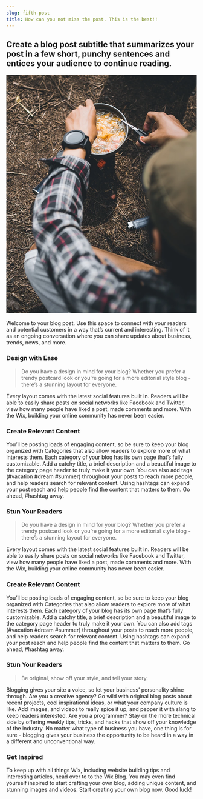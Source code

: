 ```yaml
---
slug: fifth-post
title: How can you not miss the post. This is the best!!
---
```


## Create a blog post subtitle that summarizes your post in a few short, punchy sentences and entices your audience to continue reading.

![Image of Yaktocat](../static/images/b9129a16fc024475a5f969c9bc538a63.webp)

Welcome to your blog post. Use this space to connect with your readers and potential customers in a way that’s current and interesting. Think of it as an ongoing conversation where you can share updates about business, trends, news, and more. 

### Design with Ease

> Do you have a design in mind for your blog? Whether you prefer a trendy postcard look or you’re going for a more editorial style blog - there’s a stunning layout for everyone.

Every layout comes with the latest social features built in. Readers will be able to easily share posts on social networks like Facebook and Twitter, view how many people have liked a post, made comments and more. With the Wix, building your online community has never been easier.

### Create Relevant Content

You’ll be posting loads of engaging content, so be sure to keep your blog organized with Categories that also allow readers to explore more of what interests them. Each category of your blog has its own page that’s fully customizable. Add a catchy title, a brief description and a beautiful image to the category page header to truly make it your own. You can also add tags (#vacation #dream #summer) throughout your posts to reach more people, and help readers search for relevant content. Using hashtags can expand your post reach and help people find the content that matters to them. Go ahead, #hashtag away.

### Stun Your Readers 

> Do you have a design in mind for your blog? Whether you prefer a trendy postcard look or you’re going for a more editorial style blog - there’s a stunning layout for everyone.

Every layout comes with the latest social features built in. Readers will be able to easily share posts on social networks like Facebook and Twitter, view how many people have liked a post, made comments and more. With the Wix, building your online community has never been easier.

### Create Relevant Content

You’ll be posting loads of engaging content, so be sure to keep your blog organized with Categories that also allow readers to explore more of what interests them. Each category of your blog has its own page that’s fully customizable. Add a catchy title, a brief description and a beautiful image to the category page header to truly make it your own. You can also add tags (#vacation #dream #summer) throughout your posts to reach more people, and help readers search for relevant content. Using hashtags can expand your post reach and help people find the content that matters to them. Go ahead, #hashtag away.


### Stun Your Readers 

> Be original, show off your style, and tell your story.

Blogging gives your site a voice, so let your business’ personality shine through. Are you a creative agency? Go wild with original blog posts about recent projects, cool inspirational ideas, or what your company culture is like. Add images, and videos to really spice it up, and pepper it with slang to keep readers interested. Are you a programmer? Stay on the more technical side by offering weekly tips, tricks, and hacks that show off your knowledge of the industry. No matter what type of business you have, one thing is for sure - blogging gives your business the opportunity to be heard in a way in a different and unconventional way.  

### Get Inspired


To keep up with all things Wix, including website building tips and interesting articles, head over to to the Wix Blog. You may even find yourself inspired to start crafting your own blog, adding unique content, and stunning images and videos. Start creating your own blog now. Good luck!
